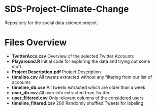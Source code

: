 # SDS-Project-Climate-Change
Repository for the social data science project.

# Files Overview
- **TwitterAccs.csv**			Overview of the selected Twitter Accounts
- **Playaround.R**        Initial code for exploring the data and trying out some stuff
- **Project Description.pdf** Project Description
- **timeline.csv** All tweets extracted without any filtering from our list of accounts
- **timeline_db.csv** All tweets extracted which are older than a week
- **user_db.csv** All user info extracted from Twitter
- **user_filtered.csv** Only relevant columns of the considered users
- **timeline_filtered.csv** 200 Randomly shuffled Tweets for labeling
